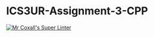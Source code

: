 # ICS3UR-Assignment-3-CPP

[![Mr Coxall's Super Linter](https://github.com/KaitlynIp64/ICS3UR-Assignment-3-CPP/workflows/Mr%20Coxall's%20Super%20Linter/badge.svg)](https://github.com/KaitlynIp64/ICS3UR-Assignment-3-CPP/actions/)
